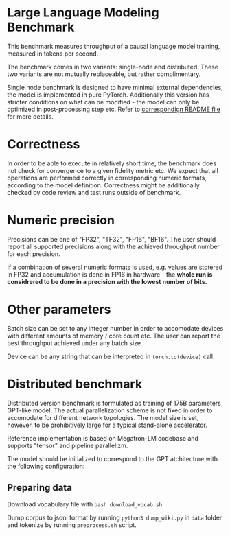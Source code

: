 # Large Language Modeling Benchmark

This benchmark measures throughput of a causal language model training, measured in tokens per second.

The benchmark comes in two variants: single-node and distributed.
These two variants are not mutually replaceable, but rather complimentary. 

Single node benchmark is designed to have minimal external dependencies, the model is implemented in pure PyTorch. Additionally this version has stricter conditions on what can be modified - the model can only be optimized in post-processing step etc. Refer to [correspondign README file](/single/README.md) for more details. 

# Correctness

In order to be able to execute in relatively short time, the benchmark does not check for convergence to a given fidelity metric etc. 
We expect that all operations are performed correctly in corresponding numeric formats, according to the model definition.
Correctness might be additionally checked by code review and test runs outside of benchmark.

# Numeric precision

Precisions can be one of "FP32", "TF32", "FP16", "BF16".
The user should report all supported precisions along with the achieved throughput number for each precision. 

If a combination of several numeric formats is used, e.g. values are stotered in FP32 and accumulation is done in FP16 in hardware - the **whole run is considrered to be done in a precision with the lowest number of bits.** 

# Other parameters

Batch size can be set to any integer number in order to accomodate devices with different amounts of memory / core count etc. The user can report the best throughput achieved under any batch size. 

Device can be any string that can be interpreted in `torch.to(device)` call.

# Distributed benchmark

Distributed version benchmark is formulated as training of 175B parameters GPT-like model. The actual parallelization scheme is not fixed in order to accomodate for different network topologies. The model size is set, however, to be prohibitively large for a typical stand-alone accelerator. 

Reference implementation is based on Megatron-LM codebase and supports "tensor" and pipeline parallelizm.

The model should be initialized to correspond to the GPT atchitecture with the following configuration:



## Preparing data

Download vocabulary file with `bash download_vocab.sh`

Dump corpus to jsonl format by running `python3 dump_wiki.py` in `data` folder and tokenize by running `preprocess.sh` script.


 